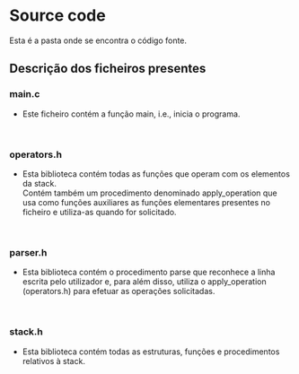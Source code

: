 # Source code

Esta é a pasta onde se encontra o código fonte.

## Descrição dos ficheiros presentes

### main.c
- Este ficheiro contém a função main, i.e., inicia o programa.

<br>

### operators.h
- Esta biblioteca contém todas as funções que operam com os elementos da stack.<br /> Contém também um procedimento denominado apply_operation que usa como funções auxiliares as funções elementares presentes no ficheiro e utiliza-as quando for solicitado.

<br>

### parser.h
 - Esta biblioteca contém o procedimento parse que reconhece a linha escrita pelo utilizador e, para além disso, utiliza o apply_operation (operators.h) para efetuar as operações solicitadas.

<br>

### stack.h
- Esta biblioteca contém todas as estruturas, funções e procedimentos relativos à stack.